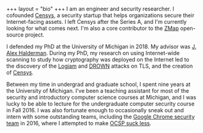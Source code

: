 +++
layout = "bio"
+++
I am an engineer and security researcher. I cofounded [Censys][censys], a
security startup that helps organizations secure their Internet-facing
assets. I left Censys after the Series A, and I'm currently looking for what
comes next. I'm also a core contributor to the [ZMap][zmap] open-source
project.

I defended my PhD at the University of Michigan in 2018. My advisor was [J.
Alex Halderman][jhalderm]. During my PhD, my research on using Internet-wide
scanning to study how cryptography was deployed on the Internet led to the
discovery of the [Logjam][logjam] and [DROWN][drown] attacks on TLS, and the
creation of [Censys][censys].

Between my time in undergrad and graduate school, I spent nine years at the
University of Michigan. I've been a teaching assistant for most of the
security and introductory computer science courses at Michigan, and I was
lucky to be able to lecture for the undergraduate computer security course in
Fall 2016. I was also fortunate enough to occasionally sneak out and intern
with some outstanding teams, including the [Google Chrome
security team][chromesecurity] in 2016, where I attempted to make [OCSP suck
less][expect-staple].

[censys]: https://censys.io
[censys-careers]: https://censys.io/careers
[chromesecurity]: https://www.chromium.org/Home/chromium-security
[drown]: https://drownattack.com
[duo]: https://duo.com
[expect-staple]: https://docs.google.com/document/d/1aISglJIIwglcOAhqNfK-2vtQl-_dWAapc-VLDh-9-BE/edit
[jhalderm]: https://jhalderm.com
[logjam]: https://weakdh.org
[zmap]: https://zmap.io
